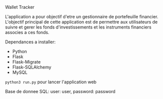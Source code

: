 Wallet Tracker

L'application a pour objectif d'etre un gestionnaire de portefeuille financier. L'objectif principal de cette application est de permettre aux utilisateurs de suivre et gerer les fonds d'investissements et les instruments financiers associes a ces fonds. 


Dependances a installer:
- Python
- Flask
- Flask-Migrate
- Flask-SQLAlchemy
- MySQL

`python3 run.py` pour lancer l'application web

Base de donnee SQL:
    user: user,
    password: password
